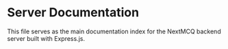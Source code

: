 # Server Documentation

This file serves as the main documentation index for the NextMCQ backend server built with Express.js.
